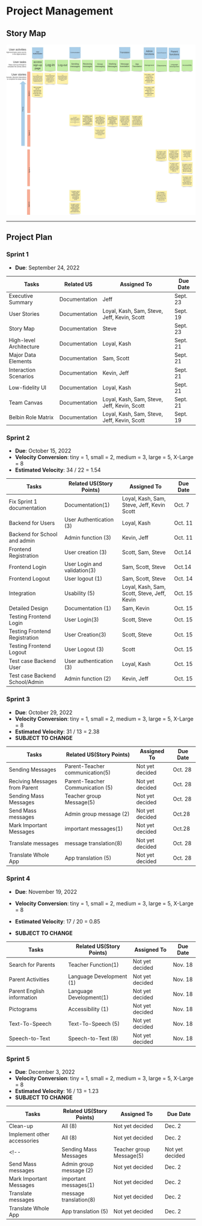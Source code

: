 # Project Management

## Story Map

![storyMap](img/updatedStoryMap401.png)

---

## Project Plan

### Sprint 1

* **Due**: September 24, 2022

| Tasks                   | Related US    | Assigned To                                 | Due Date |
|-------------------------|---------------|---------------------------------------------|----------|
| Executive Summary       | Documentation | Jeff                                        | Sept. 23 |
| User Stories            | Documentation | Loyal, Kash, Sam, Steve, Jeff, Kevin, Scott | Sept. 19 |
| Story Map               | Documentation | Steve                                       | Sept. 23 |
| High-level Architecture | Documentation | Loyal, Kash                                 | Sept. 21 |
| Major Data Elements     | Documentation | Sam, Scott                                  | Sept. 21 |
| Interaction Scenarios   | Documentation | Kevin, Jeff                                 | Sept. 21 |
| Low-fidelity UI         | Documentation | Loyal, Kash                                 | Sept. 21 |
| Team Canvas             | Documentation | Loyal, Kash, Sam, Steve, Jeff, Kevin, Scott | Sept. 21 |
| Belbin Role Matrix      | Documentation | Loyal, Kash, Sam, Steve, Jeff, Kevin, Scott | Sept. 19 |

### Sprint 2

* **Due**: October 15, 2022
* **Velocity Conversion**: tiny = 1, small = 2, medium = 3, large = 5, X-Large = 8
* **Estimated Velocity**: 34 / 22 = 1.54

| Tasks                     | Related US(Story Points)   | Assigned To                    | Due Date|
|---------------------------|-----------------|---------------------------------------------|---------|
|Fix Sprint 1 documentation | Documentation(1)  | Loyal, Kash, Sam, Steve, Jeff, Kevin Scott| Oct. 7  |
| Backend for Users   | User Authentication (3) | Loyal, Kash                         | Oct. 11 |
| Backend for School and admin| Admin function (3)| Kevin, Jeff                            | Oct. 11 |
| Frontend Registration    | User creation (3)| Scott, Sam, Steve                          | Oct.14   |
| Frontend Login            |User Login and validation(3) | Sam, Scott, Steve              | Oct.14  |
| Frontend Logout           | User logout (1) | Sam, Scott, Steve                          | Oct. 14|
| Integration               | Usability (5)   | Loyal, Kash, Sam, Scott, Steve, Jeff, Kevin|Oct. 15|
| Detailed Design           | Documentation (1)| Sam, Kevin                                   | Oct. 15|
| Testing Frontend Login     | User Login(3) | Scott, Steve                                | Oct. 15|
| Testing Frontend Registration| User Creation(3)| Scott, Steve                            | Oct. 15|
| Testing Frontend Logout    | User Logout (3)  | Scott                                    | Oct. 15|
| Test case Backend User     | User authentication (3)| Loyal, Kash                        | Oct. 15|
| Test case Backend School/Admin| Admin function (2) | Kevin, Jeff                         |Oct. 15 |   
 


### Sprint 3

* **Due**: October 29, 2022
* **Velocity Conversion**: tiny = 1, small = 2, medium = 3, large = 5, X-Large = 8
* **Estimated Velocity**: 31 / 13 = 2.38
* **SUBJECT TO CHANGE**

| Tasks                     | Related US(Story Points)   | Assigned To                    | Due Date|
|---------------------------|-----------------|---------------------------------------------|---------|
| Sending Messages          | Parent-Teacher communication(5)  |  Not yet decided        | Oct. 28  |
| Reciving Messages from Parent| Parent-Teacher Communication (5) | Not yet decided        | Oct. 28 |
| Sending Mass Messages    | Teacher group Message(5)|     Not yet decided                 | Oct. 28 |
| Send Mass messages       | Admin group message (2)| Not yet decided                          | Oct.28   |
| Mark Important Messages  |important messages(1) | Not yet decided                      | Oct.28 |
| Translate messages          | message translation(8) |  Not yet decided                  | Oct. 28|
| Translate Whole App       | App translation (5)   |  Not yet decided                      |Oct. 28|

### Sprint 4

* **Due**: November 19, 2022
* **Velocity Conversion**: tiny = 1, small = 2, medium = 3, large = 5, X-Large = 8
* **Estimated Velocity**: 17 / 20 = 0.85

* **SUBJECT TO CHANGE**

| Tasks                     | Related US(Story Points)   | Assigned To                    | Due Date|
|---------------------------|-----------------|---------------------------------------------|---------|
| Search for Parents          | Teacher Function(1)  |  Not yet decided                    | Nov. 18  |
| Parent Activities        | Language Development (1)      | Not yet decided                    | Nov. 18 |
| Parent English information  | Language Development(1)|     Not yet decided                 | Nov. 18 |
| Pictograms               | Accessibility (1)| Not yet decided                      | Nov. 18   |
| Text-To-Speech            |Text-To-Speech (5) | Not yet decided                         | Nov. 18|
| Speech-to-Text         | Speech-to-Text (8) |  Not yet decided                  | Nov. 18|


### Sprint 5

* **Due**: December 3, 2022
* **Velocity Conversion**: tiny = 1, small = 2, medium = 3, large = 5, X-Large = 8
* **Estimated Velocity**: 16 / 13 = 1.23
* **SUBJECT TO CHANGE**

| Tasks                     | Related US(Story Points)   | Assigned To                    | Due Date|
|---------------------------|-----------------|---------------------------------------------|---------|
| Clean-up                   | All (8)         |  Not yet decided                          | Dec. 2  |
| Implement other accessories| All (8)         | Not yet decided                           | Dec. 2  |
<!-- | Sending Mass Messages    | Teacher group Message(5)|     Not yet decided                 | Dec. 2  |
| Send Mass messages       | Admin group message (2)| Not yet decided                      | Dec. 2   |
| Mark Important Messages  |important messages(1) | Not yet decided                         | Dec. 2 |
| Translate messages          | message translation(8) |  Not yet decided                  | Dec. 2 |
| Translate Whole App       | App translation (5)   |  Not yet decided                      |Dec. 2 | -->